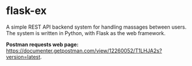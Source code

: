 # flask-ex

A simple REST API backend system for handling massages between users. </br>
The system is written in Python, with Flask as the web framework. </br>

**Postman requests web page:** <br/>
https://documenter.getpostman.com/view/12260052/T1LHJA2s?version=latest.
